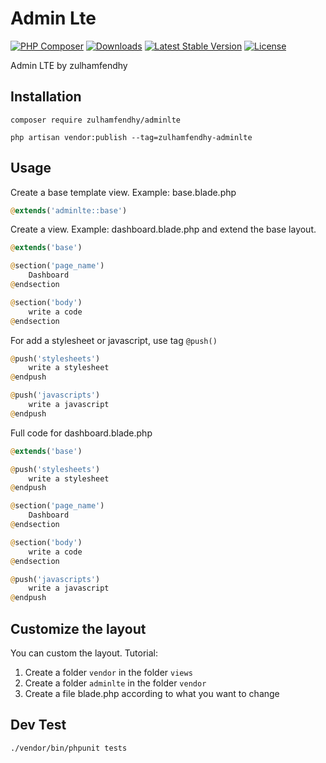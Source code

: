 # Admin Lte

[![PHP Composer](https://github.com/zulhamfendhy/laravel-adminlte/actions/workflows/php.yml/badge.svg)](https://github.com/zulhamfendhy/laravel-adminlte/actions/workflows/php.yml)
[![Downloads](https://img.shields.io/packagist/dt/zulhamfendhy/adminlte)](https://packagist.org/packages/zulhamfendhy/adminlte)
[![Latest Stable Version](https://img.shields.io/packagist/v/zulhamfendhy/adminlte)](https://packagist.org/packages/zulhamfendhy/adminlte)
[![License](https://img.shields.io/packagist/l/zulhamfendhy/adminlte)](https://packagist.org/packages/zulhamfendhy/adminlte)

 Admin LTE by zulhamfendhy

## Installation

```cli
composer require zulhamfendhy/adminlte
```

```cli
php artisan vendor:publish --tag=zulhamfendhy-adminlte
```

## Usage

Create a base template view. Example: base.blade.php

```php
@extends('adminlte::base')
```

Create a view. Example: dashboard.blade.php and extend the base layout.
```php
@extends('base')

@section('page_name')
    Dashboard
@endsection

@section('body')
    write a code
@endsection
```

For add a stylesheet or javascript, use tag `@push()`
```php
@push('stylesheets')
    write a stylesheet
@endpush

@push('javascripts')
    write a javascript
@endpush
```

Full code for dashboard.blade.php
```php
@extends('base')

@push('stylesheets')
    write a stylesheet
@endpush

@section('page_name')
    Dashboard
@endsection

@section('body')
    write a code
@endsection

@push('javascripts')
    write a javascript
@endpush
```

## Customize the layout
You can custom the layout. Tutorial:
1. Create a folder `vendor` in the folder `views`
2. Create a folder `adminlte` in the folder `vendor`
3. Create a file blade.php according to what you want to change

## Dev Test

```cli
./vendor/bin/phpunit tests
```
